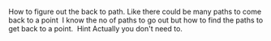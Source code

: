 How to figure out the back to path.
Like there could be many paths to come back to a point
​
I know the no of paths to go out but how to find the paths to get back to a point.
​
Hint
Actually you don't need to.